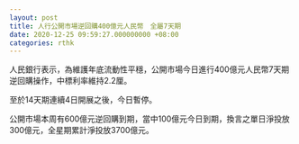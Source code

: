 ```yaml
---
layout: post
title: 人行公開市場逆回購400億元人民幣　全屬7天期
date: 2020-12-25 09:59:27.000000000 +08:00
categories: rthk
---
```


人民銀行表示，為維護年底流動性平穩，公開市場今日進行400億元人民幣7天期逆回購操作，中標利率維持2.2厘。

至於14天期連續4日開展之後，今日暫停。

公開市場本周有600億元逆回購到期，當中100億元今日到期，換言之單日淨投放300億元，全星期累計淨投放3700億元。
